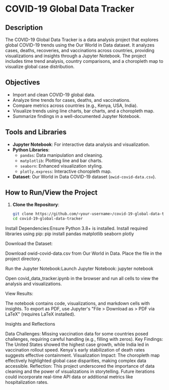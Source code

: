 # COVID-19 Global Data Tracker

## Description
The COVID-19 Global Data Tracker is a data analysis project that explores global COVID-19 trends using the Our World in Data dataset. It analyzes cases, deaths, recoveries, and vaccinations across countries, providing visualizations and insights through a Jupyter Notebook. The project includes time trend analysis, country comparisons, and a choropleth map to visualize global case distribution.

## Objectives
- Import and clean COVID-19 global data.
- Analyze time trends for cases, deaths, and vaccinations.
- Compare metrics across countries (e.g., Kenya, USA, India).
- Visualize trends using line charts, bar charts, and a choropleth map.
- Summarize findings in a well-documented Jupyter Notebook.

## Tools and Libraries
- **Jupyter Notebook**: For interactive data analysis and visualization.
- **Python Libraries**:
  - `pandas`: Data manipulation and cleaning.
  - `matplotlib`: Plotting line and bar charts.
  - `seaborn`: Enhanced visualization styling.
  - `plotly.express`: Interactive choropleth map.
- **Dataset**: Our World in Data COVID-19 dataset (`owid-covid-data.csv`).

## How to Run/View the Project
1. **Clone the Repository**:
   ```bash
   git clone https://github.com/<your-username>/covid-19-global-data-tracker.git
   cd covid-19-global-data-tracker


Install Dependencies:Ensure Python 3.8+ is installed. Install required libraries using pip:
pip install pandas matplotlib seaborn plotly


Download the Dataset:

Download owid-covid-data.csv from Our World in Data.
Place the file in the project directory.


Run the Jupyter Notebook:Launch Jupyter Notebook:
jupyter notebook

Open covid_data_tracker.ipynb in the browser and run all cells to view the analysis and visualizations.

View Results:

The notebook contains code, visualizations, and markdown cells with insights.
To export as PDF, use Jupyter's "File > Download as > PDF via LaTeX" (requires LaTeX installed).



Insights and Reflections

Data Challenges: Missing vaccination data for some countries posed challenges, requiring careful handling (e.g., filling with zeros).
Key Findings: The United States showed the highest case growth, while India led in vaccination rollout speed. Kenya's early stabilization of death rates suggests effective containment.
Visualization Impact: The choropleth map effectively highlighted global case disparities, making complex data accessible.
Reflection: This project underscored the importance of data cleaning and the power of visualizations in storytelling. Future iterations could incorporate real-time API data or additional metrics like hospitalization rates.


